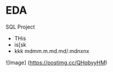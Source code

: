 # EDA 
SQL Project
* THis
* is[sk
* kkk
mdmm.m.md.md/.mdnxnx

![Image] (https://postimg.cc/QHqbyyHM)
